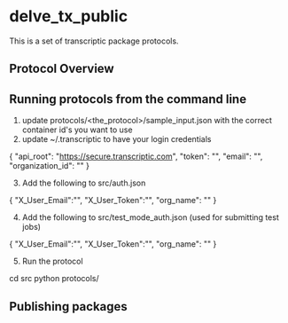 # delve_tx_public

This is a set of transcriptic package protocols.

## Protocol Overview



## Running protocols from the command line


1. update protocols/<the_protocol>/sample_input.json with the correct container id's you want to use
2. update ~/.transcriptic to have your login credentials

{
  "api_root": "https://secure.transcriptic.com",
  "token": "<your token>",
  "email": "<your email>",
  "organization_id": "<your org>"
}

3. Add the following to src/auth.json

{
  "X_User_Email":"<your email>",
  "X_User_Token":"<your user token>",
  "org_name": "<your org name>"
}

4. Add the following to src/test_mode_auth.json (used for submitting test jobs)

{
  "X_User_Email":"<your email>",
  "X_User_Token":"<your user test token>",
  "org_name": "<your org name>"
}

5. Run the protocol

cd src
python protocols/



## Publishing packages


 





